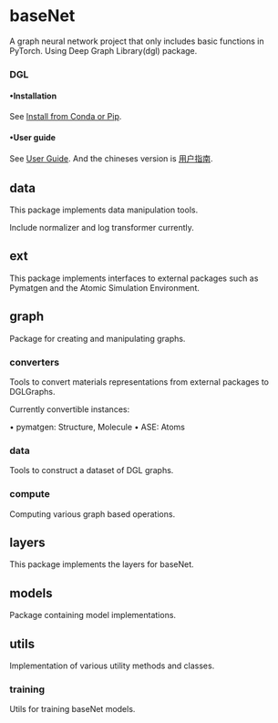 # baseNet
A graph neural network project that only includes basic functions in PyTorch. Using Deep Graph Library(dgl) package.

### DGL

#### •Installation
See [Install from Conda or Pip](https://www.dgl.ai/pages/start.html).

#### •User guide
See [User Guide](https://docs.dgl.ai/en/1.1.x/guide/index.html). And the chineses version is [用户指南](https://docs.dgl.ai/en/1.1.x/guide_cn/index.html).



## data
This package implements data manipulation tools.

Include normalizer and log transformer currently.



## ext
This package implements interfaces to external packages such as Pymatgen and the Atomic Simulation Environment.



## graph
Package for creating and manipulating graphs.

### converters
Tools to convert materials representations from external packages to DGLGraphs.

Currently convertible instances:

• pymatgen: Structure, Molecule
• ASE: Atoms

### data
Tools to construct a dataset of DGL graphs.

### compute
Computing various graph based operations.



## layers
This package implements the layers for baseNet.



## models
Package containing model implementations.



## utils
Implementation of various utility methods and classes.

### training
Utils for training baseNet models.